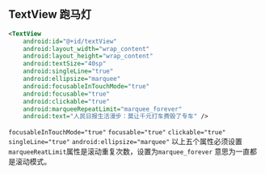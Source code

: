 ## TextView 跑马灯

```xml
<TextView
    android:id="@+id/textView"
    android:layout_width="wrap_content"
    android:layout_height="wrap_content"
    android:textSize="40sp"
    android:singleLine="true"
    android:ellipsize="marquee"
    android:focusableInTouchMode="true"
    android:focusable="true"
    android:clickable="true"
    android:marqueeRepeatLimit="marquee_forever"
    android:text="人民日报生活漫步：莫让千元打车费毁了专车" />
```
`focusableInTouchMode="true"`
`focusable="true"`
`clickable="true"`
`singleLine="true"` 
`android:ellipsize="marquee"`
以上五个属性必须设置
`marqueeReatLimit`属性是滚动重复次数，设置为`marquee_forever` 意思为一直都是滚动模式。
